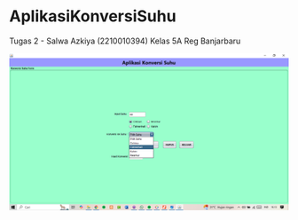 # AplikasiKonversiSuhu
 Tugas 2 - Salwa Azkiya (2210010394)
 Kelas 5A Reg Banjarbaru
 
 ![alt text](https://github.com/Salwaazkiya/AplikasiKonversiSuhu/blob/main/Screenshot%20Hasil/Screenshot%201.png?raw=true)
